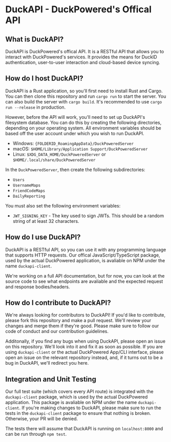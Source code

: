 # DuckAPI - DuckPowered's Offical API

## What is DuckAPI?

DuckAPI is DuckPowered's offical API. It is a RESTful API that allows you to interact with DuckPowered's services. It provides the means for DuckID authentication, user-to-user interaction and cloud-based device syncing.

## How do I host DuckAPI?

DuckAPI is a Rust application, so you'll first need to install Rust and Cargo. You can then clone this repository and run `cargo run` to start the server. You can also build the server with `cargo build`. It's recommended to use `cargo run --release` in production.

However, before the API will work, you'll need to set up DuckAPI's filesystem database. You can do this by creating the following directories, depending on your operating system. All environment variables should be based off the user account under which you wish to run DuckAPI. 

- Windows: `{FOLDERID_RoamingAppData}/DuckPoweredServer`
- macOS: `$HOME/Library/Application Support/DuckPoweredServer`
- Linux: `$XDG_DATA_HOME/DuckPoweredServer` or `$HOME/.local/share/DuckPoweredServer`

In the `DuckPoweredServer`, then create the following subdirectories:

- `Users`
- `UsernameMaps`
- `FriendCodeMaps`
- `DailyReporting`

You must also set the following environment variables:
- `JWT_SIGNING_KEY` - The key used to sign JWTs. This should be a random string of at least 32 characters.

## How do I use DuckAPI?

DuckAPI is a RESTful API, so you can use it with any programming language that supports HTTP requests. Our offical JavaScript/TypeScript package, used by the actual DuckPowered application, is avaliable on NPM under the name `duckapi-client`.

We're working on a full API documentation, but for now, you can look at the source code to see what endpoints are avaliable and the expected request and response bodies/headers.

## How do I contribute to DuckAPI?

We're always looking for contributors to DuckAPI! If you'd like to contribute, please fork this repository and make a pull request. We'll review your changes and merge them if they're good. Please make sure to follow our code of conduct and our contribution guidelines.

Additonally, if you find any bugs when using DuckAPI, please open an issue on this repository. We'll look into it and fix it as soon as possible. If you are using `duckapi-client` or the actual DuckPowered App/CLI interface, please open an issue on the relevant repository instead, and, if it turns out to be a bug in DuckAPI, we'll redirect you here.

## Integration and Unit Testing

Our full test suite (which covers every API route) is integrated with the `duckapi-client` package, which is used by the actual DuckPowered application. This package is avaliable on NPM under the name `duckapi-client`. If you're making changes to DuckAPI, please make sure to run the tests in the `duckapi-client` package to ensure that nothing is broken. Otherwise, your PR will be denied.

The tests there will assume that DuckAPI is running on `localhost:8000` and can be run through `npm test`.
